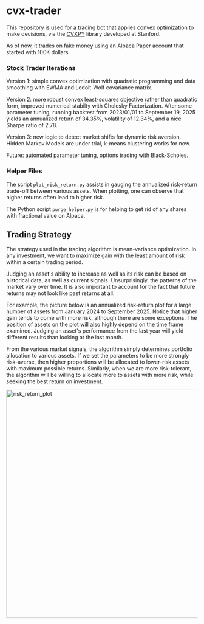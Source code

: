 ﻿# cvx-trader

This repository is used for a trading bot that applies convex optimization to make decisions, via the [CVXPY](https://www.cvxpy.org/) library developed at Stanford.

As of now, it trades on fake money using an Alpaca Paper account that started with 100K dollars.

### Stock Trader Iterations

Version 1: simple convex optimization with quadratic programming and data smoothing with EWMA and Ledoit-Wolf covariance matrix. 

Version 2: more robust convex least-squares objective rather than quadratic form, improved numerical stabilty with Cholesky Factorization. After some parameter tuning, running backtest from 2023/01/01 to September 19, 2025 yields an annualized return of 34.35%, volatility of 12.34%, and a nice Sharpe ratio of 2.78.

Version 3: new logic to detect market shifts for dynamic risk aversion. Hidden Markov Models are under trial, k-means clustering works for now.

Future: automated parameter tuning, options trading with Black-Scholes.

### Helper Files

The script `plot_risk_return.py` assists in gauging the annualized risk-return trade-off between various assets. When plotting, one can observe that higher returns often lead to higher risk.

The Python script `purge_helper.py` is for helping to get rid of any shares with fractional value on Alpaca.

## Trading Strategy

The strategy used in the trading algorithm is mean-variance optimization. In any investment, we want to maximize gain with the least amount of risk within a certain trading period.

Judging an asset's ability to increase as well as its risk can be based on historical data, as well as current signals. Unsurprisingly, the patterns of the market vary over time. It is also important to account for the fact that future returns may not look like past returns at all.

For example, the picture below is an annualized risk-return plot for a large number of assets from January 2024 to September 2025. Notice that higher gain tends to come with more risk, although there are some exceptions. The position of assets on the plot will also highly depend on the time frame examined. Judging an asset's performance from the last year will yield different results than looking at the last month.

From the various market signals, the algorithm simply determines portfolio allocation to various assets. If we set the parameters to be more strongly risk-averse, then higher proportions will be allocated to lower-risk assets with maximum possible returns. Similarly, when we are more risk-tolerant, the algorithm will be willing to allocate more to assets with more risk, while seeking the best return on investment.

<img width="800" height="600" alt="risk_return_plot" src="https://github.com/user-attachments/assets/e99e19cc-4f17-40a7-aa24-2ce13e8bff87" />


